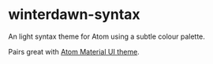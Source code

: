 # winterdawn-syntax

An light syntax theme for Atom using a subtle colour palette.

Pairs great with [Atom Material UI theme](https://github.com/atom-material/atom-material-ui).
